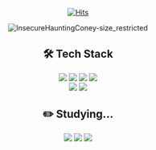 <div align="center">

[![Hits](https://hits.seeyoufarm.com/api/count/incr/badge.svg?url=https%3A%2F%2Fgithub.com%2Fnujeyh%2Fhit-counter&count_bg=%23000000&title_bg=%23000000&icon=github.svg&icon_color=%23FFFFFF&title=&edge_flat=true)](https://hits.seeyoufarm.com)

![InsecureHauntingConey-size_restricted](https://user-images.githubusercontent.com/102746846/195639517-343469b5-3acf-46f0-bcfe-e92197601e83.gif)

## 🛠 Tech Stack

<div>
<img src="https://img.shields.io/badge/React-61DAFB?style=for-the-badge&logo=React&logoColor=black">
<img src="https://img.shields.io/badge/javascript-F7DF1E?style=for-the-badge&logo=javascript&logoColor=black">
<img src="https://img.shields.io/badge/html-E34F26?style=for-the-badge&logo=html5&logoColor=white">
<img src="https://img.shields.io/badge/css-1572B6?style=for-the-badge&logo=css3&logoColor=white">
<br/>
<img src="https://img.shields.io/badge/Styled Components-F893D1?style=for-the-badge&logo=styledComponents&logoColor=white">
<img src="https://img.shields.io/badge/Redux-764ABC?style=for-the-badge&logo=Redux&logoColor=white">
</div> 
 
## ✏️ Studying...
<div>
<img src="https://img.shields.io/badge/TypeScript-2C6CBB?style=for-the-badge&logo=typescript&logoColor=white">
<img src="https://img.shields.io/badge/React Query-FF4154?style=for-the-badge&logo=reactquery&logoColor=white">
<img src="https://img.shields.io/badge/Recoil-2f6ddc?style=for-the-badge&logo=Recoil&logoColor=white">
</div>
